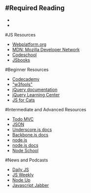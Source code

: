 #Required Reading
-
-
-

#JS Resources
- [Webplatform.org](http://docs.webplatform.org/wiki/javascript)
- [MDN: Mozilla Developer Network](https://developer.mozilla.org/en-US/)
- [Codeschool](https://www.codeschool.com/)
- [JSbooks](http://jsbooks.revolunet.com/)

#Beginner Resources
- [Codecademy](http://www.codecademy.com/)
- ["w3fools"](http://www.w3fools.com/)
- [jQuery documentation](http://api.jquery.com/)
- [jQuery Learning Center](http://learn.jquery.com/)
- [JS for Cats](http://jsforcats.com/)

#Intermediate and Advanced Resources
- [Todo MVC](http://todomvc.com/)
- [JSON](http://www.jsonexample.com/)
- [Underscore.js docs](http://underscorejs.org/)
- [Backbone.js docs](http://backbonejs.org/)
- [node.js](http://blog.modulus.io/nodejs-resources)
- [node.js docs](http://nodejs.org/api/)
- [Node School](http://nodeschool.io/)

#News and Podcasts
- [Daily JS](http://dailyjs.com/)
- [JS Weekly](http://javascriptweekly.com/)
- [Node Up](http://nodeup.com/)
- [Javascript Jabber](http://javascriptjabber.com/)